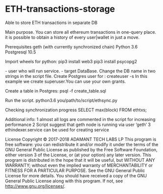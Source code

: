 # ETH-transactions-storage
Able to store ETH transactions in separate DB

Main purpose.
You can store all ethereum transactions in one-query place. it is possible to obtain a history of every user|wallet in just a move.


Prerequisites
geth (with currently synchronized chain)
Python 3.6
Postgresql 10.5


Import wheels for python:
pip3 install web3
pip3 install psycopg2


<yourusername> - user who will run service.
<yourDB> - target DataBase. Change the DB name in two strings in the script file.
Create Postgres user for <yourusername>:
createuser -s <yourusername>
In this example we create superuser.You can use your own grants.

Create a table in Postgres:
psql -f create_table.sql <yourDB>

Run the script.
	python3.6 you/path/to/script/ethsync.py

Checking synchronization progress
	SELECT max(block) FROM ethtxs;

Additional info:
	1 almost all logs are commented in the script for increasing performance
	2 Script suggest that geth node is running via user ‘geth’
	3 ethindexer.service can be used for creating service


License
Copyright © 2017-2018 ADAMANT TECH LABS LP 
This program is free software: you can redistribute it and/or modify it under the terms of the GNU General Public License as published by the Free Software Foundation, either version 3 of the License, or (at your option) any later version.
This program is distributed in the hope that it will be useful, but WITHOUT ANY WARRANTY; without even the implied warranty of MERCHANTABILITY or FITNESS FOR A PARTICULAR PURPOSE. See the GNU General Public License for more details.
You should have received a copy of the GNU General Public License along with this program. If not, see http://www.gnu.org/licenses/.

